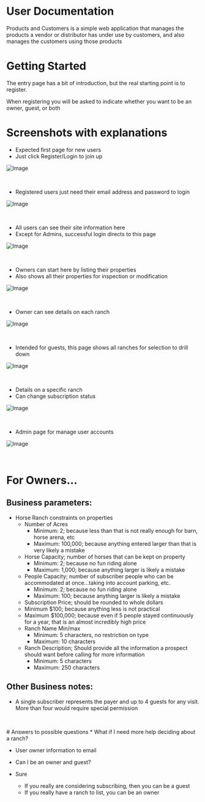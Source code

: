 # User Documentation

Products and Customers is a simple web application that manages the products a vendor or distributor has under use by customers, and also manages the customers using those products

# Getting Started

The entry page has a bit of introduction, but the real starting point is to register.

When registering you will be asked to indicate whether you want to be an owner, guest, or both

# Screenshots with explanations

  * Expected first page for new users
  * Just click Register/Login to join up

![Image](readmeimages/entry.png "Entry")  
<p>&nbsp;</p>

  * Registered users just need their email address and password to login

![Image](readmeimages/loginreg.png "Login Registration")  

  <p>&nbsp;</p>

  * All users can see their site information here
  * Except for Admins, successful login directs to this page

![Image](readmeimages/personalpage.png "Personal Page for each user")  
  <p>&nbsp;</p>
  
  * Owners can start here by listing their properties
  * Also shows all their properties for inspection or modification

![Image](readmeimages/ownersranches.png "Owner's page including list of all ranches")  
  <p>&nbsp;</p>

  * Owner can see details on each ranch

![Image](readmeimages/ownersoneranch.png "Owner views one ranch") 

  <p>&nbsp;</p>

  * Intended for guests, this page shows all ranches for selection to drill down

![Image](readmeimages/allranches.png "A view of all ranches") 
  <p>&nbsp;</p>

  * Details on a specific ranch
  * Can change subscription status

![Image](readmeimages/guestranch.png "A single ranch for guest viewing")
  <p>&nbsp;</p>

  * Admin page for manage user accounts

![Image](readmeimages/adminpage.png "What the Admins see")  
  <p>&nbsp;</p>

# For Owners...

## Business parameters:

  * Horse Ranch constraints on properties
    * Number of Acres
      * Minimum:  2; because less than that is not really enough for barn, horse arena, etc
      * Maximum:  100,000; because anything entered larger than that is very likely a mistake
    * Horse Capacity; number of horses that can be kept on property
      * Minimum:  2; because no fun riding alone
      * Maximum:  1,000; because anything larger is likely a mistake
    * People Capacity; number of subscriber people who can be accommodated at once...taking into account parking, etc.
      * Minimum:  2; because no fun riding alone
      * Maximum:  100; because anything larger is likely a mistake
    *  Subscription Price; should be rounded to whole dollars
      * Minimum $100; because anything less is not practical
      * Maximum $100,000; because even if 5 people stayed continuously for a year, that is an almost incredibly high price
    * Ranch Name Min/max
      * Minimum:  5 characters, no restriction on type
      * Maximum:  10 characters
    * Ranch Description; Should provide all the information a prospect should want before calling for more information
      * Minimum:  5 characters
      * Maximum:  250 characters
      

## Other Business notes:

* A single subscriber represents the payer and up to 4 guests for any visit.  More than four would require special permission

 <p>&nbsp;</p>
# Answers to possible questions
* What if I need more help deciding about a ranch?

  * User owner information to email
  * Can I be an owner and guest?

  * Sure

    * If you really are considering subscribing, then you can be a guest
    * If you really have a ranch to list, you can be an owner 


  